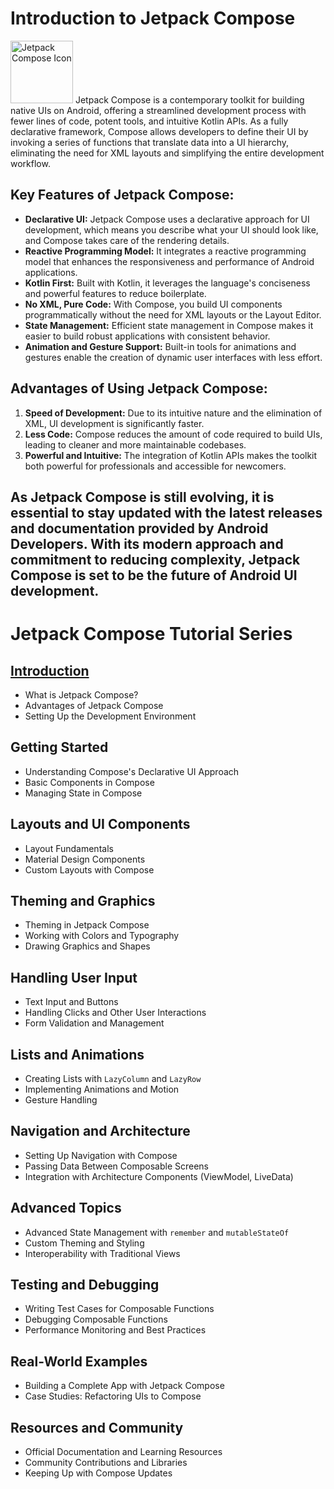 # Introduction to Jetpack Compose
<img src="https://3.bp.blogspot.com/-VVp3WvJvl84/X0Vu6EjYqDI/AAAAAAAAPjU/ZOMKiUlgfg8ok8DY8Hc-ocOvGdB0z86AgCLcBGAsYHQ/s1600/jetpack%2Bcompose%2Bicon_RGB.png" alt="Jetpack Compose Icon" width="100"/>
Jetpack Compose is a contemporary toolkit for building native UIs on Android, offering a streamlined development process with fewer lines of code, potent tools, and intuitive Kotlin APIs. 
As a fully declarative framework, Compose allows developers to define their UI by invoking a series of functions that translate data into a UI hierarchy, eliminating the need for XML layouts and simplifying the entire development workflow.

## Key Features of Jetpack Compose:

- **Declarative UI:** Jetpack Compose uses a declarative approach for UI development, which means you describe what your UI should look like, and Compose takes care of the rendering details.
- **Reactive Programming Model:** It integrates a reactive programming model that enhances the responsiveness and performance of Android applications.
- **Kotlin First:** Built with Kotlin, it leverages the language's conciseness and powerful features to reduce boilerplate.
- **No XML, Pure Code:** With Compose, you build UI components programmatically without the need for XML layouts or the Layout Editor.
- **State Management:** Efficient state management in Compose makes it easier to build robust applications with consistent behavior.
- **Animation and Gesture Support:** Built-in tools for animations and gestures enable the creation of dynamic user interfaces with less effort.

## Advantages of Using Jetpack Compose:

1. **Speed of Development:** Due to its intuitive nature and the elimination of XML, UI development is significantly faster.
2. **Less Code:** Compose reduces the amount of code required to build UIs, leading to cleaner and more maintainable codebases.
3. **Powerful and Intuitive:** The integration of Kotlin APIs makes the toolkit both powerful for professionals and accessible for newcomers.

As Jetpack Compose is still evolving, it is essential to stay updated with the latest releases and documentation provided by Android Developers. With its modern approach and commitment to reducing complexity, Jetpack Compose is set to be the future of Android UI development.
---
# Jetpack Compose Tutorial Series

## [Introduction](https://github.com/vvr3ddy/AndroidEssentials/blob/main/02%20Jetpack%20Compose/01Introduction.md)
- What is Jetpack Compose?
- Advantages of Jetpack Compose
- Setting Up the Development Environment

## Getting Started
- Understanding Compose's Declarative UI Approach
- Basic Components in Compose
- Managing State in Compose

## Layouts and UI Components
- Layout Fundamentals
- Material Design Components
- Custom Layouts with Compose

## Theming and Graphics
- Theming in Jetpack Compose
- Working with Colors and Typography
- Drawing Graphics and Shapes

## Handling User Input
- Text Input and Buttons
- Handling Clicks and Other User Interactions
- Form Validation and Management

## Lists and Animations
- Creating Lists with `LazyColumn` and `LazyRow`
- Implementing Animations and Motion
- Gesture Handling

## Navigation and Architecture
- Setting Up Navigation with Compose
- Passing Data Between Composable Screens
- Integration with Architecture Components (ViewModel, LiveData)

## Advanced Topics
- Advanced State Management with `remember` and `mutableStateOf`
- Custom Theming and Styling
- Interoperability with Traditional Views

## Testing and Debugging
- Writing Test Cases for Composable Functions
- Debugging Composable Functions
- Performance Monitoring and Best Practices

## Real-World Examples
- Building a Complete App with Jetpack Compose
- Case Studies: Refactoring UIs to Compose

## Resources and Community
- Official Documentation and Learning Resources
- Community Contributions and Libraries
- Keeping Up with Compose Updates


